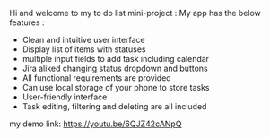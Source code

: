 Hi and welcome to my to do list mini-project : 
My app has the below features : 
+ Clean and intuitive user interface
+ Display list of items with statuses
+ multiple input fields to add task including calendar
+ Jira aliked changing status dropdown and buttons
+ All functional requirements are provided
+ Can use local storage of your phone to store tasks
+ User-friendly interface
+ Task editing, filtering and deleting are all included
  
my demo link: 
https://youtu.be/6QJZ42cANpQ
